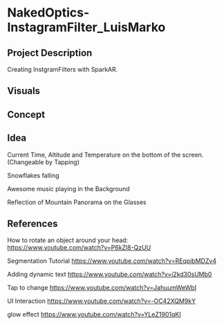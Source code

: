 # NakedOptics-InstagramFilter_LuisMarko

## Project Description
Creating InstgramFilters with SparkAR.

## Visuals

## Concept

## Idea

Current Time, Altitude and Temperature on the bottom of the screen. (Changeable by Tapping)

Snowflakes falling 

Awesome music playing in the Background

Reflection of Mountain Panorama on the Glasses 



## References

How to rotate an object around your head:
https://www.youtube.com/watch?v=P6kZl8-QzUU

Segmentation Tutorial
https://www.youtube.com/watch?v=REqpibMDZv4

Adding dynamic text
https://www.youtube.com/watch?v=i2kd30sUMb0

Tap to change
https://www.youtube.com/watch?v=JahuumWeWbI

UI Interaction 
https://www.youtube.com/watch?v=-OC42XQM9kY

glow effect
https://www.youtube.com/watch?v=YLeZ1901qKI